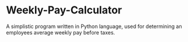 # Weekly-Pay-Calculator
A simplistic program written in Python language, used for determining an employees average weekly pay before taxes.
